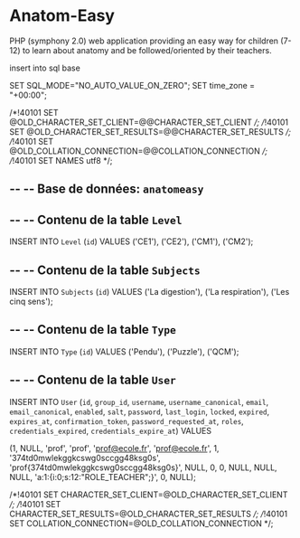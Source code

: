 Anatom-Easy
===========

PHP (symphony 2.0) web application providing an easy way for children (7-12) to learn about anatomy and be followed/oriented by their teachers. 

insert into sql base

 
SET SQL_MODE="NO_AUTO_VALUE_ON_ZERO";
SET time_zone = "+00:00";


/*!40101 SET @OLD_CHARACTER_SET_CLIENT=@@CHARACTER_SET_CLIENT */;
/*!40101 SET @OLD_CHARACTER_SET_RESULTS=@@CHARACTER_SET_RESULTS */;
/*!40101 SET @OLD_COLLATION_CONNECTION=@@COLLATION_CONNECTION */;
/*!40101 SET NAMES utf8 */;

--
-- Base de données: `anatomeasy`
--

--
-- Contenu de la table `Level`
--

INSERT INTO `Level` (`id`) VALUES
('CE1'),
('CE2'),
('CM1'),
('CM2');

--
-- Contenu de la table `Subjects`
--

INSERT INTO `Subjects` (`id`) VALUES
('La digestion'),
('La respiration'),
('Les cinq sens');

--
-- Contenu de la table `Type`
--
 
INSERT INTO `Type` (`id`) VALUES
('Pendu'),
('Puzzle'),
('QCM'); 

--
-- Contenu de la table `User`
--

INSERT INTO `User` (`id`, `group_id`, `username`, `username_canonical`, `email`, `email_canonical`, `enabled`, `salt`, `password`, `last_login`, `locked`, `expired`, `expires_at`, `confirmation_token`, `password_requested_at`, `roles`, `credentials_expired`, `credentials_expire_at`) VALUES

(1, NULL, 'prof', 'prof', 'prof@ecole.fr', 'prof@ecole.fr', 1, '374td0mwlekggkcswg0sccgg48ksg0s', 'prof{374td0mwlekggkcswg0sccgg48ksg0s}', NULL, 0, 0, NULL, NULL, NULL, 'a:1:{i:0;s:12:"ROLE_TEACHER";}', 0, NULL);

/*!40101 SET CHARACTER_SET_CLIENT=@OLD_CHARACTER_SET_CLIENT */;
/*!40101 SET CHARACTER_SET_RESULTS=@OLD_CHARACTER_SET_RESULTS */;
/*!40101 SET COLLATION_CONNECTION=@OLD_COLLATION_CONNECTION */;
